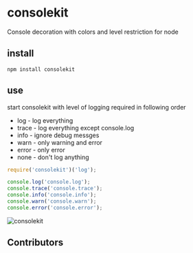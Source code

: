 # consolekit 
Console decoration with colors and level restriction for node

## install
`npm install consolekit`

## use
start consolekit with level of logging required in following order 
- log  - log everything
- trace - log everything except console.log
- info - ignore debug messges
- warn - only warning and error 
- error - only error
- none - don't log anything


```javascript
require('consolekit')('log');

console.log('console.log');
console.trace('console.trace');
console.info('console.info');
console.warn('console.warn');
console.error('console.error');
```

![consolekit](https://i.imgur.com/moEns6Y.png)


## Contributors
